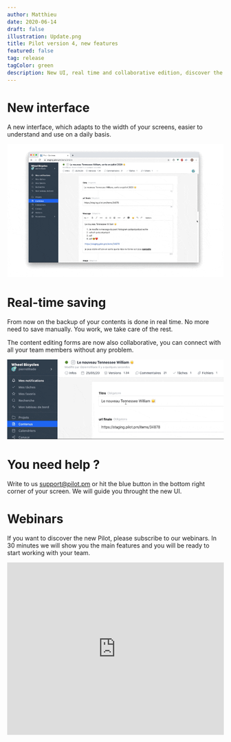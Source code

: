```yaml
---
author: Matthieu
date: 2020-06-14
draft: false
illustration: Update.png
title: Pilot version 4, new features 
featured: false
tag: release
tagColor: green
description: New UI, real time and collaborative edition, discover the new Pilot. 
---
```

# New interface

A new interface, which adapts to the width of your screens, easier to understand and use on a daily basis.

![responsive.gif](responsive.gif)


# Real-time saving

From now on the backup of your contents is done in real time. No more need to save manually. You work, we take care of the rest.

The content editing forms are now also collaborative, you can connect with all your team members without any problem.

![realtime.gif](realtime.gif)

# You need help ?

Write to us support@pilot.pm or hit the blue button in the bottom right corner of your screen. We will guide you throught the new UI.

# Webinars

If you want to discover the new Pilot, please subscribe to our webinars. In 30 minutes we will show you the main features and you will be ready to start working with your team.

<iframe width="100%" height="400" frameborder="0" src="https://app.livestorm.co/p/b155b680-1f96-435f-b270-e4c89350a24e/form" title="Pilot : Tout comprendre pour rejoindre rapidement une équipe existante | Pilotpm"></iframe>